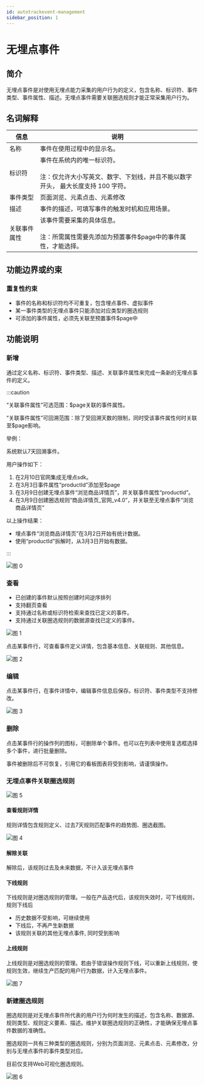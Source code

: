 ```yaml
---
id: autotrackevent-management
sidebar_position: 1
---
```


# 无埋点事件

## 简介[](#jian-jie)

无埋点事件是对使用无埋点能力采集的用户行为的定义，包含名称、标识符、事件类型、事件属性、描述。无埋点事件需要关联圈选规则才能正常采集用户行为。

## 名词解释[](#ming-ci-jie-shi)

| 信息 | 说明 |
| --- | ---- |
| 名称 | 事件在使用过程中的显示名。 |
| 标识符 | 事件在系统内的唯一标识符。<br></br>注：仅允许大小写英文、数字、下划线，并且不能以数字开头， 最大长度支持 100 字符。 |
| 事件类型  | 页面浏览、元素点击、元素修改 |                                                                                     |
| 描述 | 事件的描述，可填写事件的触发时机和应用场景。                                                                        |
| 关联事件属性 | 该事件需要采集的具体信息。<br></br>注：所需属性需要先添加为预置事件$page中的事件属性，才能选择。                                   |

## 功能边界或约束[](#gong-neng-bian-jie-huo-yue-shu)

### 重复性约束[](#zhong-fu-xing-yue-shu)

* 事件的名称和标识符均不可重复，包含埋点事件、虚拟事件
* 某一事件类型的无埋点事件只能添加对应类型的圈选规则
* 可添加的事件属性，必须先关联至预置事件$page中

## 功能说明[](#gong-neng-shuo-ming)

### 新增

通过定义名称、标识符、事件类型、描述、关联事件属性来完成一条新的无埋点事件的定义。

:::caution

“关联事件属性”可选范围：$page关联的事件属性。

“关联事件属性”可回溯范围：除了受回溯天数的限制，同时受该事件属性何时关联至$page影响。

举例：

系统默认7天回溯事件。

用户操作如下：

1. 在2月10日官网集成无埋点sdk。
2. 在3月3日事件属性“productId”添加至$page
3. 在3月9日创建无埋点事件“浏览商品详情页”，并关联事件属性“productId”。
4. 在3月9日创建圈选规则“商品详情页_官网_v4.0”，并关联至无埋点事件“浏览商品详情页”

以上操作结果：
- 埋点事件“浏览商品详情页”在3月2日开始有统计数据。
- 使用“productId”拆解时，从3月3日开始有数据。

:::

![图 0](/img/chuangjian_autotrackevent-management.png)  

### 查看

* 已创建的事件默认按照创建时间逆序排列
* 支持翻页查看
* 支持通过名称或标识符检索来查找已定义的事件。
* 支持通过关联圈选规则的数据源查找已定义的事件。

![图 1](/img/shijianliebiao_autotrackevent-management.png)  

点击某事件行，可查看事件定义详情，包含基本信息、关联规则、其他信息。

![图 2](/img/xiangqing_autotrackevent-management.png)  

### 编辑[](#xiu-gai)

点击某事件行，在事件详情中，编辑事件信息后保存。标识符、事件类型不支持修改。

![图 3](/img/bianji_autotrackevent-management.png)  

### 删除[](#shan-chu)

点击某事件行的操作列的图标，可删除单个事件。也可以在列表中使用复选框选择多个事件，进行批量删除。

事件被删除后不可恢复，引用它的看板图表将受到影响，请谨慎操作。

### 无埋点事件关联圈选规则

![图 5](/img/guanlianguize_autotrackevent-management.png)  

#### 查看规则详情

规则详情包含规则定义、过去7天规则匹配事件的趋势图、圈选截图。

![图 4](/img/guizexiangqing_autotrackevent-management.png)  

#### 解除关联

解除后，该规则过去及未来数据，不计入该无埋点事件

#### 下线规则

下线规则是对圈选规则的管理。一般在产品迭代后，该规则失效时，可下线规则，规则下线后

* 历史数据不受影响，可继续使用
* 下线后，不再产生新数据
* 该规则关联的其他无埋点事件, 同时受到影响

#### 上线规则

上线规则是对圈选规则的管理。若由于错误操作规则下线，可以重新上线规则，使规则生效，继续生产匹配的用户行为数据，计入无埋点事件。

![图 7](/img/shangxianguize_autotrackevent-management.png)  


### 新建圈选规则

圈选规则是对无埋点事件所代表的用户行为何时发生的描述，包含名称、数据源、规则类型、规则定义要素、描述。维护关联圈选规则的正确性，才能确保无埋点事件数据的准确性。

圈选规则一共有三种类型的圈选规则，分别为页面浏览、元素点击、元素修改，分别与无埋点事件的事件类型对应。

目前仅支持Web可视化圈选规则。

![图 6](/img/kaishiquanxuan_autotrackevent-management.png)  





